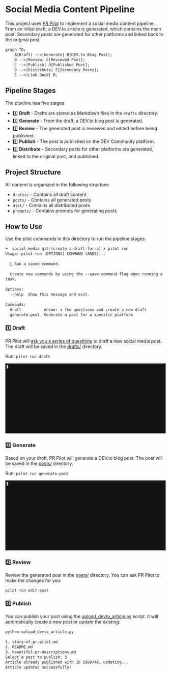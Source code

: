 # Social Media Content Pipeline

This project uses [PR Pilot](https://www.pr-pilot.ai) to implement a social media content pipeline. From an initial draft, a DEV.to article is generated, which contains the main post. Secondary posts are generated for other platforms and linked back to the original post.

```mermaid
graph TD;
    A[Draft] -->|Generate| B[DEV.to Blog Post];
    B -->|Review| C[Reviewed Post];
    C -->|Publish| D[Published Post];
    D -->|Distribute| E[Secondary Posts];
    E -->|Link Back| B;
```


## Pipeline Stages

The pipeline has five stages:
- 1️⃣ **Draft** - Drafts are stored as Markdown files in the `drafts` directory.
- 2️⃣ **Generate** - From the draft, a DEV.to blog post is generated.
- 3️⃣ **Review** - The generated post is reviewed and edited before being published.
- 4️⃣ **Publish** - The post is published on the DEV Community platform.
- 5️⃣ **Distribute** - Secondary posts for other platforms are generated, linked to the original post, and published.

## Project Structure

All content is organized in the following structure:
- `drafts/` - Contains all draft content
- `posts/` - Contains all generated posts
- `dist/` - Contains all distributed posts
- `prompts/` - Contains prompts for generating posts

## How to Use

Use the pilot commands in this directory to run the pipeline stages.

```shell
➜  social-media git:(create-a-draft-for-a) ✗ pilot run
Usage: pilot run [OPTIONS] COMMAND [ARGS]...

  🚀 Run a saved command.

  Create new commands by using the --save-command flag when running a task.

Options:
  --help  Show this message and exit.

Commands:
  draft          Answer a few questions and create a new draft
  generate-post  Generate a post for a specific platform
```

### 1️⃣ Draft
PR Pilot will [ask you a series of questions](./prompts/draft-post.md.jinja2) to draft a new social media post. The draft will be saved in the [drafts/](./drafts) directory.

Run: `pilot run draft`

![Draft](./generate_draft.gif)

### 2️⃣ Generate

Based on your draft, PR Pilot will generate a DEV.to blog post. The post will be saved in the [posts/](./posts) directory.

Run: `pilot run generate-post`

![Generate Post](./generate-post.gif)

### 3️⃣ Review

Review the generated post in the [posts/](./posts) directory. You can ask PR Pilot to make the changes for you:

```shell
pilot run edit-post  
```

### 4️⃣ Publish
You can publish your post using the [upload_devto_article.py](./upload_devto_article.py) script. It will automatically
create a new post or update the existing:
```shell
python upload_devto_article.py

1. story-of-pr-pilot.md
2. README.md
3. beautiful-pr-descriptions.md
Select a post to publish: 3
Article already published with ID 1989749, updating...
Article updated successfully!

```